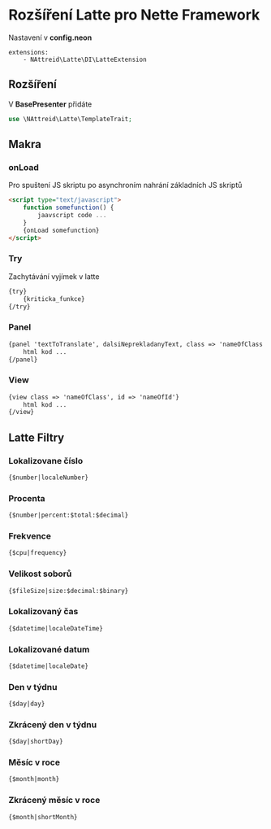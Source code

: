 # Rozšíření Latte pro Nette Framework
Nastavení v **config.neon**
```neon
extensions:
    - NAttreid\Latte\DI\LatteExtension
```

## Rozšíření
V **BasePresenter** přidáte
```php
use \NAttreid\Latte\TemplateTrait;
```

## Makra
### onLoad
Pro spuštení JS skriptu po asynchroním nahrání základních JS skriptů
```html
<script type="text/javascript">
    function somefunction() {
        jaavscript code ...
    }
    {onLoad somefunction}
</script>    
```

### Try
Zachytávání vyjímek v latte
```html
{try}
    {kriticka_funkce}
{/try}
```

### Panel
```html
{panel 'textToTranslate', dalsiNeprekladanyText, class => 'nameOfClass', id => 'nameOfId'}
    html kod ...
{/panel}
```

### View
```html
{view class => 'nameOfClass', id => 'nameOfId'}
    html kod ...
{/view}
```

## Latte Filtry
### Lokalizovane číslo
```html
{$number|localeNumber}
```

### Procenta
```html
{$number|percent:$total:$decimal}
```

### Frekvence
```html
{$cpu|frequency}
```

### Velikost soborů
```html
{$fileSize|size:$decimal:$binary}
```

### Lokalizovaný čas
```html
{$datetime|localeDateTime}
```

### Lokalizované datum
```html
{$datetime|localeDate}
```

### Den v týdnu
```html
{$day|day}
```

### Zkrácený den v týdnu
```html
{$day|shortDay}
```

### Měsíc v roce
```html
{$month|month}
```

### Zkrácený měsíc v roce
```html
{$month|shortMonth}
```